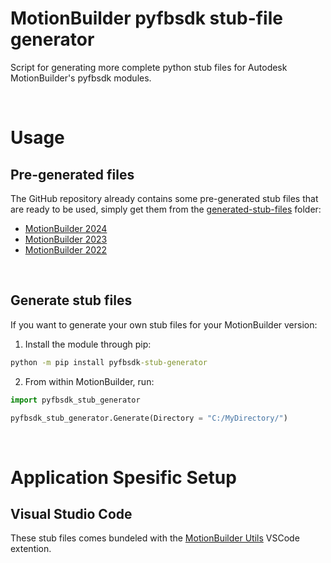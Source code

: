 # MotionBuilder pyfbsdk stub-file generator
Script for generating more complete python stub files for Autodesk MotionBuilder's pyfbsdk modules.


<br>

# Usage

## Pre-generated files
The GitHub repository already contains some pre-generated stub files that are ready to be used, simply get them from the [generated-stub-files](https://github.com/nils-soderman/pyfbsdk-stub-generator/tree/main/generated-stub-files) folder:
* [MotionBuilder 2024](https://github.com/nils-soderman/pyfbsdk-stub-generator/tree/main/generated-stub-files/motionbuilder-2024)
* [MotionBuilder 2023](https://github.com/nils-soderman/pyfbsdk-stub-generator/tree/main/generated-stub-files/motionbuilder-2023)
* [MotionBuilder 2022](https://github.com/nils-soderman/pyfbsdk-stub-generator/tree/main/generated-stub-files/motionbuilder-2022)

<br>

## Generate stub files
If you want to generate your own stub files for your MotionBuilder version:

1. Install the module through pip:
```cmd
python -m pip install pyfbsdk-stub-generator
```

2. From within MotionBuilder, run:
```python
import pyfbsdk_stub_generator

pyfbsdk_stub_generator.Generate(Directory = "C:/MyDirectory/")
```

<br>

# Application Spesific Setup

## Visual Studio Code

These stub files comes bundeled with the [MotionBuilder Utils](https://marketplace.visualstudio.com/items?itemName=NilsSoderman.mobu-utils) VSCode extention.